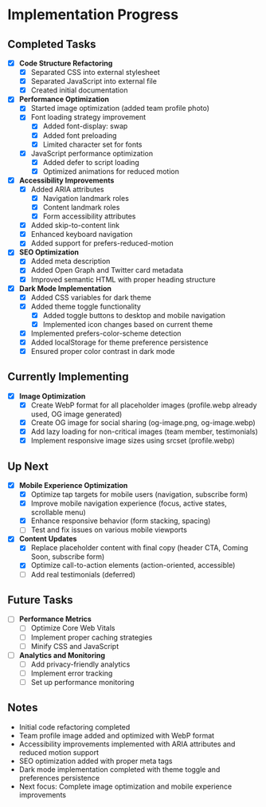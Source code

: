 # Implementation Progress

## Completed Tasks

- [x] **Code Structure Refactoring**
  - [x] Separated CSS into external stylesheet
  - [x] Separated JavaScript into external file
  - [x] Created initial documentation

- [x] **Performance Optimization**
  - [x] Started image optimization (added team profile photo)
  - [x] Font loading strategy improvement
    - [x] Added font-display: swap
    - [x] Added font preloading
    - [x] Limited character set for fonts
  - [x] JavaScript performance optimization
    - [x] Added defer to script loading
    - [x] Optimized animations for reduced motion

- [x] **Accessibility Improvements**
  - [x] Added ARIA attributes
    - [x] Navigation landmark roles
    - [x] Content landmark roles
    - [x] Form accessibility attributes
  - [x] Added skip-to-content link
  - [x] Enhanced keyboard navigation
  - [x] Added support for prefers-reduced-motion

- [x] **SEO Optimization**
  - [x] Added meta description
  - [x] Added Open Graph and Twitter card metadata
  - [x] Improved semantic HTML with proper heading structure

- [x] **Dark Mode Implementation**
  - [x] Added CSS variables for dark theme
  - [x] Added theme toggle functionality
    - [x] Added toggle buttons to desktop and mobile navigation
    - [x] Implemented icon changes based on current theme
  - [x] Implemented prefers-color-scheme detection
  - [x] Added localStorage for theme preference persistence
  - [x] Ensured proper color contrast in dark mode

## Currently Implementing

- [x] **Image Optimization**
  - [x] Create WebP format for all placeholder images (profile.webp already used, OG image generated)
  - [x] Create OG image for social sharing (og-image.png, og-image.webp)
  - [x] Add lazy loading for non-critical images (team member, testimonials)
  - [x] Implement responsive image sizes using srcset (profile.webp)

## Up Next

- [x] **Mobile Experience Optimization**
  - [x] Optimize tap targets for mobile users (navigation, subscribe form)
  - [x] Improve mobile navigation experience (focus, active states, scrollable menu)
  - [x] Enhance responsive behavior (form stacking, spacing)
  - [ ] Test and fix issues on various mobile viewports

- [x] **Content Updates**
  - [x] Replace placeholder content with final copy (header CTA, Coming Soon, subscribe form)
  - [x] Optimize call-to-action elements (action-oriented, accessible)
  - [ ] Add real testimonials (deferred)

## Future Tasks

- [ ] **Performance Metrics**
  - [ ] Optimize Core Web Vitals
  - [ ] Implement proper caching strategies
  - [ ] Minify CSS and JavaScript

- [ ] **Analytics and Monitoring**
  - [ ] Add privacy-friendly analytics
  - [ ] Implement error tracking
  - [ ] Set up performance monitoring

## Notes

- Initial code refactoring completed
- Team profile image added and optimized with WebP format
- Accessibility improvements implemented with ARIA attributes and reduced motion support
- SEO optimization added with proper meta tags
- Dark mode implementation completed with theme toggle and preferences persistence
- Next focus: Complete image optimization and mobile experience improvements 